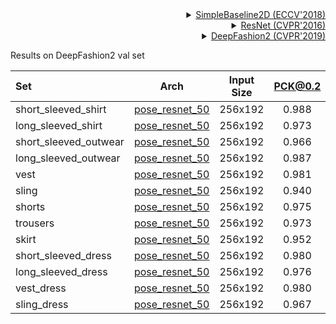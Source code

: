 <!-- [ALGORITHM] -->

<details>
<summary align="right"><a href="http://openaccess.thecvf.com/content_ECCV_2018/html/Bin_Xiao_Simple_Baselines_for_ECCV_2018_paper.html">SimpleBaseline2D (ECCV'2018)</a></summary>

```bibtex
@inproceedings{xiao2018simple,
  title={Simple baselines for human pose estimation and tracking},
  author={Xiao, Bin and Wu, Haiping and Wei, Yichen},
  booktitle={Proceedings of the European conference on computer vision (ECCV)},
  pages={466--481},
  year={2018}
}
```

</details>

<!-- [BACKBONE] -->

<details>
<summary align="right"><a href="http://openaccess.thecvf.com/content_cvpr_2016/html/He_Deep_Residual_Learning_CVPR_2016_paper.html">ResNet (CVPR'2016)</a></summary>

```bibtex
@inproceedings{he2016deep,
  title={Deep residual learning for image recognition},
  author={He, Kaiming and Zhang, Xiangyu and Ren, Shaoqing and Sun, Jian},
  booktitle={Proceedings of the IEEE conference on computer vision and pattern recognition},
  pages={770--778},
  year={2016}
}
```

</details>

<!-- [DATASET] -->

<details>
<summary align="right"><a href="https://arxiv.org/pdf/1901.07973.pdf">DeepFashion2 (CVPR'2019)</a></summary>

```bibtex
@article{DeepFashion2,
  author = {Yuying Ge and Ruimao Zhang and Lingyun Wu and Xiaogang Wang and Xiaoou Tang and Ping Luo},
  title={A Versatile Benchmark for Detection, Pose Estimation, Segmentation and Re-Identification of Clothing Images},
  journal={CVPR},
  year={2019}
}
```

</details>

Results on DeepFashion2 val set

| Set                   |                        Arch                         | Input Size | PCK@0.2 |  AUC  | EPE  |                        ckpt                         |                         log                         |
| :-------------------- | :-------------------------------------------------: | :--------: | :-----: | :---: | :--: | :-------------------------------------------------: | :-------------------------------------------------: |
| short_sleeved_shirt   | [pose_resnet_50](/configs/fashion_2d_keypoint/topdown_heatmap/deepfashion2/td-hm_res50_6xb64-210e_deepfasion2-short-sleeved-shirt-256x192.py) |  256x192   |  0.988  | 0.703 | 10.2 | [ckpt](https://download.openmmlab.com/mmpose/fashion/resnet/res50_deepfashion2_short_sleeved_shirt_256x192-21e1c5da_20221208.pth) | [log](https://download.openmmlab.com/mmpose/fashion/resnet/res50_deepfashion2_short_sleeved_shirt_256x192_20221208.log.json) |
| long_sleeved_shirt    | [pose_resnet_50](/configs/fashion_2d_keypoint/topdown_heatmap/deepfashion2/td-hm_res50_8xb64-210e_deepfasion2-long-sleeved-shirt-256x192.py) |  256x192   |  0.973  | 0.587 | 16.6 | [ckpt](https://download.openmmlab.com/mmpose/fashion/resnet/res50_deepfashion2_long_sleeved_shirt_256x192-8679e7e3_20221208.pth) | [log](https://download.openmmlab.com/mmpose/fashion/resnet/res50_deepfashion2_long_sleeved_shirt_256x192_20221208.log.json) |
| short_sleeved_outwear | [pose_resnet_50](/configs/fashion_2d_keypoint/topdown_heatmap/deepfashion2/td-hm_res50_8xb64-210e_deepfasion2-short-sleeved-outwear-256x192.py) |  256x192   |  0.966  | 0.408 | 24.0 | [ckpt](https://download.openmmlab.com/mmpose/fashion/resnet/res50_deepfashion2_short_sleeved_outwear_256x192-a04c1298_20221208.pth) | [log](https://download.openmmlab.com/mmpose/fashion/resnet/res50_deepfashion2_short_sleeved_outwear_256x192_20221208.log.json) |
| long_sleeved_outwear  | [pose_resnet_50](/configs/fashion_2d_keypoint/topdown_heatmap/deepfashion2/td-hm_res50_8xb64-210e_deepfasion2-long-sleeved-outwear-256x192.py) |  256x192   |  0.987  | 0.517 | 18.1 | [ckpt](https://download.openmmlab.com/mmpose/fashion/resnet/res50_deepfashion2_long_sleeved_outwear_256x192-31fbaecf_20221208.pth) | [log](https://download.openmmlab.com/mmpose/fashion/resnet/res50_deepfashion2_long_sleeved_outwear_256x192_20221208.log.json) |
| vest                  | [pose_resnet_50](/configs/fashion_2d_keypoint/topdown_heatmap/deepfashion2/td-hm_res50_4xb64-210e_deepfasion2-vest-256x192.py) |  256x192   |  0.981  | 0.643 | 12.7 | [ckpt](https://download.openmmlab.com/mmpose/fashion/resnet/res50_deepfashion2_vest_256x192-4c48d05c_20221208.pth) | [log](https://download.openmmlab.com/mmpose/fashion/resnet/res50_deepfashion2_vest_256x192_20221208.log.json) |
| sling                 | [pose_resnet_50](/configs/fashion_2d_keypoint/topdown_heatmap/deepfashion2/td-hm_res50_4xb64-210e_deepfasion2-sling-256x192.py) |  256x192   |  0.940  | 0.557 | 21.6 | [ckpt](https://download.openmmlab.com/mmpose/fashion/resnet/res50_deepfashion2_sling_256x192-ebb2b736_20221208.pth) | [log](https://download.openmmlab.com/mmpose/fashion/resnet/res50_deepfashion2_sling_256x192_20221208.log.json) |
| shorts                | [pose_resnet_50](/configs/fashion_2d_keypoint/topdown_heatmap/deepfashion2/td-hm_res50_3xb64-210e_deepfasion2-shorts-256x192.py) |  256x192   |  0.975  | 0.682 | 12.4 | [ckpt](https://download.openmmlab.com/mmpose/fashion/resnet/res50_deepfashion2_shorts_256x192-9ab23592_20221208.pth) | [log](https://download.openmmlab.com/mmpose/fashion/resnet/res50_deepfashion2_shorts_256x192_20221208.log.json) |
| trousers              | [pose_resnet_50](/configs/fashion_2d_keypoint/topdown_heatmap/deepfashion2/td-hm_res50_2xb64-210e_deepfasion2-trousers-256x192.py) |  256x192   |  0.973  | 0.625 | 14.8 | [ckpt](https://download.openmmlab.com/mmpose/fashion/resnet/res50_deepfashion2_trousers_256x192-3e632257_20221208.pth) | [log](https://download.openmmlab.com/mmpose/fashion/resnet/res50_deepfashion2_trousers_256x192_20221208.log.json) |
| skirt                 | [pose_resnet_50](/configs/fashion_2d_keypoint/topdown_heatmap/deepfashion2/td-hm_res50_1xb64-210e_deepfasion2-skirt-256x192.py) |  256x192   |  0.952  | 0.653 | 16.6 | [ckpt](https://download.openmmlab.com/mmpose/fashion/resnet/res50_deepfashion2_skirt_256x192-09573469_20221208.pth) | [log](https://download.openmmlab.com/mmpose/fashion/resnet/res50_deepfashion2_skirt_256x192_20221208.log.json) |
| short_sleeved_dress   | [pose_resnet_50](/configs/fashion_2d_keypoint/topdown_heatmap/deepfashion2/td-hm_res50_4xb64-210e_deepfasion2-short-sleeved-dress-256x192.py) |  256x192   |  0.980  | 0.603 | 15.6 | [ckpt](https://download.openmmlab.com/mmpose/fashion/resnet/res50_deepfashion2_short_sleeved_dress_256x192-1345b07a_20221208.pth) | [log](https://download.openmmlab.com/mmpose/fashion/resnet/res50_deepfashion2_short_sleeved_dress_256x192_20221208.log.json) |
| long_sleeved_dress    | [pose_resnet_50](/configs/fashion_2d_keypoint/topdown_heatmap/deepfashion2/td-hm_res50_1xb64-210e_deepfasion2-long-sleeved-dress-256x192.py) |  256x192   |  0.976  | 0.518 | 20.1 | [ckpt](https://download.openmmlab.com/mmpose/fashion/resnet/res50_deepfashion2_long_sleeved_dress_256x192-87bac74e_20221208.pth) | [log](https://download.openmmlab.com/mmpose/fashion/resnet/res50_deepfashion2_long_sleeved_dress_256x192_20221208.log.json) |
| vest_dress            | [pose_resnet_50](/configs/fashion_2d_keypoint/topdown_heatmap/deepfashion2/td-hm_res50_1xb64-210e_deepfasion2-vest-dress-256x192.py) |  256x192   |  0.980  | 0.600 | 16.0 | [ckpt](https://download.openmmlab.com/mmpose/fashion/resnet/res50_deepfashion2_vest_dress_256x192-fb3fbd6f_20221208.pth) | [log](https://download.openmmlab.com/mmpose/fashion/resnet/res50_deepfashion2_vest_dress_256x192_20221208.log.json) |
| sling_dress           | [pose_resnet_50](/configs/fashion_2d_keypoint/topdown_heatmap/deepfashion2/td-hm_res50_4xb64-210e_deepfasion2-sling-dress-256x192.py) |  256x192   |  0.967  | 0.544 | 19.5 | [ckpt](https://download.openmmlab.com/mmpose/fashion/resnet/res50_deepfashion2_sling_dress_256x192-8ebae0eb_20221208.pth) | [log](https://download.openmmlab.com/mmpose/fashion/resnet/res50_deepfashion2_sling_dress_256x192_20221208.log.json) |
